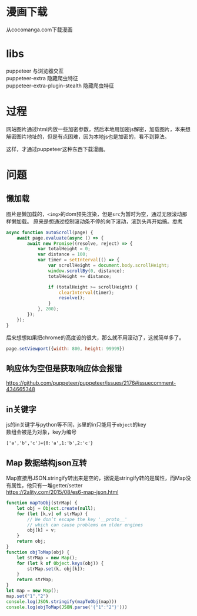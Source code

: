 # 漫画下载

从cocomanga.com下载漫画

# libs

puppeteer 与浏览器交互  
puppeteer-extra 隐藏爬虫特征  
puppeteer-extra-plugin-stealth 隐藏爬虫特征

# 过程

网站图片通过html内放一些加密参数，然后本地用加密js解密，加载图片，本来想解密图片地址的，但是有点困难，因为本地js也是加密的，看不到算法。

这样，才通过puppeteer这种东西下载漫画。

# 问题

## 懒加载

图片是懒加载的，`<img>`的dom预先渲染，但是`src`为暂时为空，通过无限滚动那样懒加载。
原来是想通过控制滚动条不停的向下滚动，滚到头再开始搞。[参考](https://github.com/chenxiaochun/blog/issues/38)

```js
async function autoScroll(page) {
    await page.evaluate(async () => {
        await new Promise((resolve, reject) => {
            var totalHeight = 0;
            var distance = 100;
            var timer = setInterval(() => {
                var scrollHeight = document.body.scrollHeight;
                window.scrollBy(0, distance);
                totalHeight += distance;

                if (totalHeight >= scrollHeight) {
                    clearInterval(timer);
                    resolve();
                }
            }, 200);
        });
    });
}
```

后来想想如果把chrome的高度设的很大，那么就不用滚动了，这就简单多了。

```js
page.setViewport({width: 800, height: 99999})
```

## 响应体为空但是获取响应体会报错

https://github.com/puppeteer/puppeteer/issues/2176#issuecomment-434665348

## in关键字

js的in关键字与python等不同，js里的in只能用于`object`的key  
数组会被是为对象，key为编号

```
['a','b','c']={0:'a',1:'b',2:'c'}
```

## Map 数据结构json互转
Map直接用JSON.stringify转出来是空的，据说是stringify转的是属性，而Map没有属性，他只有一堆getter/setter  
https://2ality.com/2015/08/es6-map-json.html
```js
function mapToObj(strMap) {
    let obj = Object.create(null);
    for (let [k,v] of strMap) {
        // We don’t escape the key '__proto__'
        // which can cause problems on older engines
        obj[k] = v;
    }
    return obj;
}
function objToMap(obj) {
    let strMap = new Map();
    for (let k of Object.keys(obj)) {
        strMap.set(k, obj[k]);
    }
    return strMap;
}
let map = new Map();
map.set("1","2")
console.log(JSON.stringify(mapToObj(map)))
console.log(objToMap(JSON.parse('{"1":"2"}')))
```
